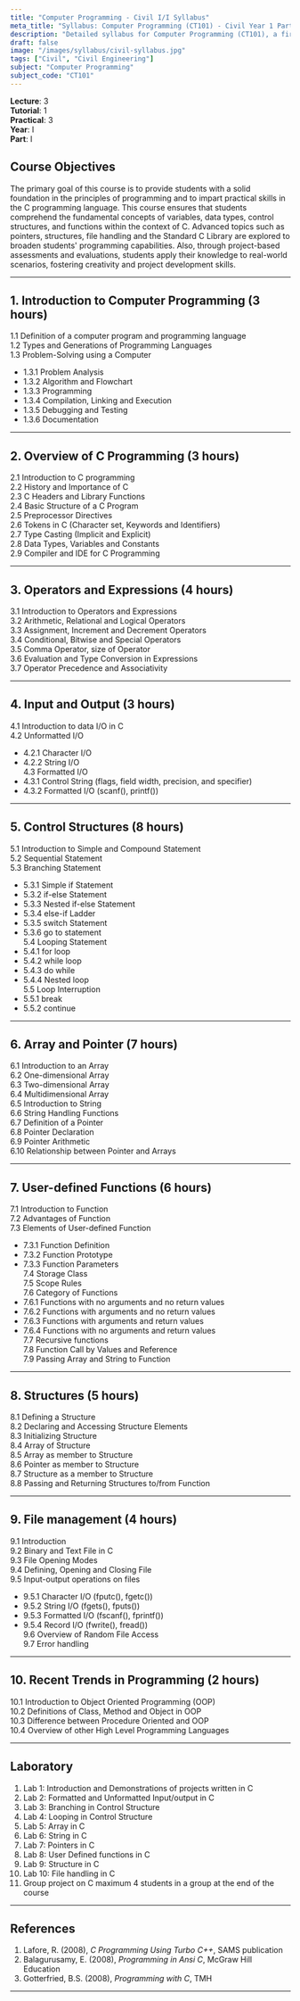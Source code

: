 ```yaml
---
title: "Computer Programming - Civil I/I Syllabus"
meta_title: "Syllabus: Computer Programming (CT101) - Civil Year 1 Part 1 | IOE Notes"
description: "Detailed syllabus for Computer Programming (CT101), a first year, first part subject in the IOE Civil Engineering program."
draft: false
image: "/images/syllabus/civil-syllabus.jpg"
tags: ["Civil", "Civil Engineering"]
subject: "Computer Programming"
subject_code: "CT101"
---
```


**Lecture**: 3  
**Tutorial**: 1  
**Practical**: 3  
**Year**: I  
**Part**: I  

## Course Objectives

The primary goal of this course is to provide students with a solid foundation in the principles of programming and to impart practical skills in the C programming language. This course ensures that students comprehend the fundamental concepts of variables, data types, control structures, and functions within the context of C. Advanced topics such as pointers, structures, file handling and the Standard C Library are explored to broaden students' programming capabilities. Also, through project-based assessments and evaluations, students apply their knowledge to real-world scenarios, fostering creativity and project development skills.

---

## 1. Introduction to Computer Programming (3 hours)

1.1 Definition of a computer program and programming language  
1.2 Types and Generations of Programming Languages  
1.3 Problem-Solving using a Computer  
  - 1.3.1 Problem Analysis  
  - 1.3.2 Algorithm and Flowchart  
  - 1.3.3 Programming  
  - 1.3.4 Compilation, Linking and Execution  
  - 1.3.5 Debugging and Testing  
  - 1.3.6 Documentation  

---

## 2. Overview of C Programming (3 hours)

2.1 Introduction to C programming  
2.2 History and Importance of C  
2.3 C Headers and Library Functions  
2.4 Basic Structure of a C Program  
2.5 Preprocessor Directives  
2.6 Tokens in C (Character set, Keywords and Identifiers)  
2.7 Type Casting (Implicit and Explicit)  
2.8 Data Types, Variables and Constants  
2.9 Compiler and IDE for C Programming  

---

## 3. Operators and Expressions (4 hours)

3.1 Introduction to Operators and Expressions  
3.2 Arithmetic, Relational and Logical Operators  
3.3 Assignment, Increment and Decrement Operators  
3.4 Conditional, Bitwise and Special Operators  
3.5 Comma Operator, size of Operator  
3.6 Evaluation and Type Conversion in Expressions  
3.7 Operator Precedence and Associativity  

---

## 4. Input and Output (3 hours)

4.1 Introduction to data I/O in C  
4.2 Unformatted I/O  
  - 4.2.1 Character I/O  
  - 4.2.2 String I/O  
4.3 Formatted I/O  
  - 4.3.1 Control String (flags, field width, precision, and specifier)  
  - 4.3.2 Formatted I/O (scanf(), printf())  

---

## 5. Control Structures (8 hours)

5.1 Introduction to Simple and Compound Statement  
5.2 Sequential Statement  
5.3 Branching Statement  
  - 5.3.1 Simple if Statement  
  - 5.3.2 if-else Statement  
  - 5.3.3 Nested if-else Statement  
  - 5.3.4 else-if Ladder  
  - 5.3.5 switch Statement  
  - 5.3.6 go to statement  
5.4 Looping Statement  
  - 5.4.1 for loop  
  - 5.4.2 while loop  
  - 5.4.3 do while  
  - 5.4.4 Nested loop  
5.5 Loop Interruption  
  - 5.5.1 break  
  - 5.5.2 continue  

---

## 6. Array and Pointer (7 hours)

6.1 Introduction to an Array  
6.2 One-dimensional Array  
6.3 Two-dimensional Array  
6.4 Multidimensional Array  
6.5 Introduction to String  
6.6 String Handling Functions  
6.7 Definition of a Pointer  
6.8 Pointer Declaration  
6.9 Pointer Arithmetic  
6.10 Relationship between Pointer and Arrays  

---

## 7. User-defined Functions (6 hours)

7.1 Introduction to Function  
7.2 Advantages of Function  
7.3 Elements of User-defined Function  
  - 7.3.1 Function Definition  
  - 7.3.2 Function Prototype  
  - 7.3.3 Function Parameters  
7.4 Storage Class  
7.5 Scope Rules  
7.6 Category of Functions  
  - 7.6.1 Functions with no arguments and no return values  
  - 7.6.2 Functions with arguments and no return values  
  - 7.6.3 Functions with arguments and return values  
  - 7.6.4 Functions with no arguments and return values  
7.7 Recursive functions  
7.8 Function Call by Values and Reference  
7.9 Passing Array and String to Function  

---

## 8. Structures (5 hours)

8.1 Defining a Structure  
8.2 Declaring and Accessing Structure Elements  
8.3 Initializing Structure  
8.4 Array of Structure  
8.5 Array as member to Structure  
8.6 Pointer as member to Structure  
8.7 Structure as a member to Structure  
8.8 Passing and Returning Structures to/from Function  

---

## 9. File management (4 hours)

9.1 Introduction  
9.2 Binary and Text File in C  
9.3 File Opening Modes  
9.4 Defining, Opening and Closing File  
9.5 Input-output operations on files  
  - 9.5.1 Character I/O (fputc(), fgetc())  
  - 9.5.2 String I/O (fgets(), fputs())  
  - 9.5.3 Formatted I/O (fscanf(), fprintf())  
  - 9.5.4 Record I/O (fwrite(), fread())  
9.6 Overview of Random File Access  
9.7 Error handling  

---

## 10. Recent Trends in Programming (2 hours)

10.1 Introduction to Object Oriented Programming (OOP)  
10.2 Definitions of Class, Method and Object in OOP  
10.3 Difference between Procedure Oriented and OOP  
10.4 Overview of other High Level Programming Languages  

---

## Laboratory

1. Lab 1: Introduction and Demonstrations of projects written in C  
2. Lab 2: Formatted and Unformatted Input/output in C  
3. Lab 3: Branching in Control Structure  
4. Lab 4: Looping in Control Structure  
5. Lab 5: Array in C  
6. Lab 6: String in C  
7. Lab 7: Pointers in C  
8. Lab 8: User Defined functions in C  
9. Lab 9: Structure in C  
10. Lab 10: File handling in C  
11. Group project on C maximum 4 students in a group at the end of the course  

---

## References

1. Lafore, R. (2008), *C Programming Using Turbo C++*, SAMS publication  
2. Balagurusamy, E. (2008), *Programming in Ansi C*, McGraw Hill Education  
3. Gotterfried, B.S. (2008), *Programming with C*, TMH  

---